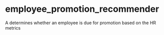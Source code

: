 # employee_promotion_recommender
A determines whether an employee is due for promotion  based on the HR metrics
